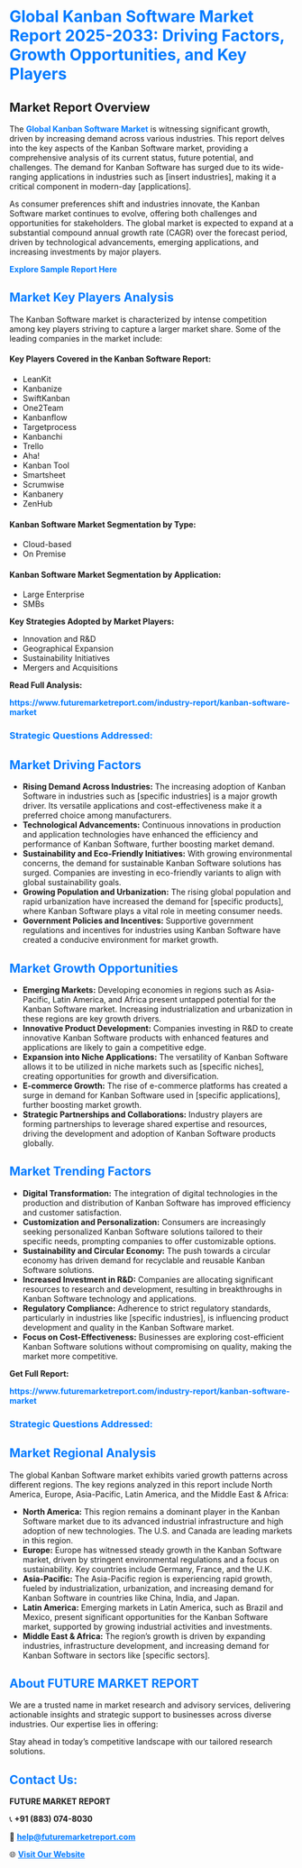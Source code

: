 <h1 style="color: #007BFF;">Global Kanban Software Market Report 2025-2033: Driving Factors, Growth Opportunities, and Key Players</h1>

<section id="overview">
<h2>Market Report Overview</h2>
<p>The <a href="https://www.futuremarketreport.com/industry-report/kanban-software-market" style="color: #007BFF; text-decoration: none;"><strong>Global Kanban Software Market</strong></a> is witnessing significant growth, driven by increasing demand across various industries. This report delves into the key aspects of the Kanban Software market, providing a comprehensive analysis of its current status, future potential, and challenges. The demand for Kanban Software has surged due to its wide-ranging applications in industries such as [insert industries], making it a critical component in modern-day [applications].</p>
<p>As consumer preferences shift and industries innovate, the Kanban Software market continues to evolve, offering both challenges and opportunities for stakeholders. The global market is expected to expand at a substantial compound annual growth rate (CAGR) over the forecast period, driven by technological advancements, emerging applications, and increasing investments by major players.</p>
</section>

<section id="overview">
<p><a href="https://www.futuremarketreport.com/request-sample/reportId=104261" style="color: #007BFF; text-decoration: none;"><strong>Explore Sample Report Here</strong></a></p>
</section>

<section id="key-players">
<h2 style="color: #007BFF;">Market Key Players Analysis</h2>
<p>The Kanban Software market is characterized by intense competition among key players striving to capture a larger market share. Some of the leading companies in the market include:</p>
<h4>Key Players Covered in the Kanban Software Report:</h4>
<ul><li>LeanKit</li><li>Kanbanize</li><li>SwiftKanban</li><li>One2Team</li><li>Kanbanflow</li><li>Targetprocess</li><li>Kanbanchi</li><li>Trello</li><li>Aha!</li><li>Kanban Tool</li><li>Smartsheet</li><li>Scrumwise</li><li>Kanbanery</li><li>ZenHub</li></ul>
<h4>Kanban Software Market Segmentation by Type:</h4>
<ul><li>Cloud-based</li><li>On Premise</li></ul>

<h4>Kanban Software Market Segmentation by Application:</h4>
<ul><li>Large Enterprise</li><li>SMBs</li></ul>
<p><strong>Key Strategies Adopted by Market Players:</strong></p>
<ul>
<li>Innovation and R&D</li>
<li>Geographical Expansion</li>
<li>Sustainability Initiatives</li>
<li>Mergers and Acquisitions</li>
</ul>
</section>

<section>
<p><strong>Read Full Analysis: </strong></p><a href="https://www.futuremarketreport.com/industry-report/kanban-software-market" style="color: #007BFF; text-decoration: none;"><strong>https://www.futuremarketreport.com/industry-report/kanban-software-market</strong></a>
<h3 style="color: #007BFF;">Strategic Questions Addressed:</h3>
</section>

<section id="driving-factors">
<h2 style="color: #007BFF;">Market Driving Factors</h2>
<ul>
<li><strong>Rising Demand Across Industries:</strong> The increasing adoption of Kanban Software in industries such as [specific industries] is a major growth driver. Its versatile applications and cost-effectiveness make it a preferred choice among manufacturers.</li>
<li><strong>Technological Advancements:</strong> Continuous innovations in production and application technologies have enhanced the efficiency and performance of Kanban Software, further boosting market demand.</li>
<li><strong>Sustainability and Eco-Friendly Initiatives:</strong> With growing environmental concerns, the demand for sustainable Kanban Software solutions has surged. Companies are investing in eco-friendly variants to align with global sustainability goals.</li>
<li><strong>Growing Population and Urbanization:</strong> The rising global population and rapid urbanization have increased the demand for [specific products], where Kanban Software plays a vital role in meeting consumer needs.</li>
<li><strong>Government Policies and Incentives:</strong> Supportive government regulations and incentives for industries using Kanban Software have created a conducive environment for market growth.</li>
</ul>
</section>

<section id="growth-opportunities">
<h2 style="color: #007BFF;">Market Growth Opportunities</h2>
<ul>
<li><strong>Emerging Markets:</strong> Developing economies in regions such as Asia-Pacific, Latin America, and Africa present untapped potential for the Kanban Software market. Increasing industrialization and urbanization in these regions are key growth drivers.</li>
<li><strong>Innovative Product Development:</strong> Companies investing in R&D to create innovative Kanban Software products with enhanced features and applications are likely to gain a competitive edge.</li>
<li><strong>Expansion into Niche Applications:</strong> The versatility of Kanban Software allows it to be utilized in niche markets such as [specific niches], creating opportunities for growth and diversification.</li>
<li><strong>E-commerce Growth:</strong> The rise of e-commerce platforms has created a surge in demand for Kanban Software used in [specific applications], further boosting market growth.</li>
<li><strong>Strategic Partnerships and Collaborations:</strong> Industry players are forming partnerships to leverage shared expertise and resources, driving the development and adoption of Kanban Software products globally.</li>
</ul>
</section>

<section id="trending-factors">
<h2 style="color: #007BFF;">Market Trending Factors</h2>
<ul>
<li><strong>Digital Transformation:</strong> The integration of digital technologies in the production and distribution of Kanban Software has improved efficiency and customer satisfaction.</li>
<li><strong>Customization and Personalization:</strong> Consumers are increasingly seeking personalized Kanban Software solutions tailored to their specific needs, prompting companies to offer customizable options.</li>
<li><strong>Sustainability and Circular Economy:</strong> The push towards a circular economy has driven demand for recyclable and reusable Kanban Software solutions.</li>
<li><strong>Increased Investment in R&D:</strong> Companies are allocating significant resources to research and development, resulting in breakthroughs in Kanban Software technology and applications.</li>
<li><strong>Regulatory Compliance:</strong> Adherence to strict regulatory standards, particularly in industries like [specific industries], is influencing product development and quality in the Kanban Software market.</li>
<li><strong>Focus on Cost-Effectiveness:</strong> Businesses are exploring cost-efficient Kanban Software solutions without compromising on quality, making the market more competitive.</li>
</ul>
</section>

<section>
<p><strong>Get Full Report: </strong></p><a href="https://www.futuremarketreport.com/industry-report/kanban-software-market" style="color: #007BFF; text-decoration: none;"><strong>https://www.futuremarketreport.com/industry-report/kanban-software-market</strong></a>
<h3 style="color: #007BFF;">Strategic Questions Addressed:</h3>
</section>


<section id="regional-analysis">
<h2 style="color: #007BFF;">Market Regional Analysis</h2>
<p>The global Kanban Software market exhibits varied growth patterns across different regions. The key regions analyzed in this report include North America, Europe, Asia-Pacific, Latin America, and the Middle East & Africa:</p>
<ul>
<li><strong>North America:</strong> This region remains a dominant player in the Kanban Software market due to its advanced industrial infrastructure and high adoption of new technologies. The U.S. and Canada are leading markets in this region.</li>
<li><strong>Europe:</strong> Europe has witnessed steady growth in the Kanban Software market, driven by stringent environmental regulations and a focus on sustainability. Key countries include Germany, France, and the U.K.</li>
<li><strong>Asia-Pacific:</strong> The Asia-Pacific region is experiencing rapid growth, fueled by industrialization, urbanization, and increasing demand for Kanban Software in countries like China, India, and Japan.</li>
<li><strong>Latin America:</strong> Emerging markets in Latin America, such as Brazil and Mexico, present significant opportunities for the Kanban Software market, supported by growing industrial activities and investments.</li>
<li><strong>Middle East & Africa:</strong> The region’s growth is driven by expanding industries, infrastructure development, and increasing demand for Kanban Software in sectors like [specific sectors].</li>
</ul>
</section>

<footer>
<h2 style="color: #007BFF;">About FUTURE MARKET REPORT</h2>
<p>We are a trusted name in market research and advisory services, delivering actionable insights and strategic support to businesses across diverse industries. Our expertise lies in offering:</p>

<p>Stay ahead in today’s competitive landscape with our tailored research solutions.</p>

<h2 style="color: #007BFF;">Contact Us:</h2>
<p><strong>FUTURE MARKET REPORT</strong></p>
<p>📞 <strong>+91 (883) 074-8030</strong></p>
<p>📧 <strong><a href="mailto:help@futuremarketreport.com" style="color: #007BFF;">help@futuremarketreport.com</a></strong></p>
<p>🌐 <strong><a href="https://www.futuremarketreport.com/" style="color: #007BFF;">Visit Our Website</a></strong></p>
</footer>
